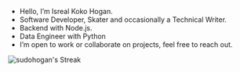 - Hello, I’m Isreal Koko Hogan.
- Software Developer, Skater and occasionally a Technical Writer.
- Backend with Node.js. 
- Data Engineer with Python
- I’m open to work or collaborate on projects, feel free to reach out.

![sudohogan's Streak](https://github-readme-streak-stats.herokuapp.com/?user=sudohogan&theme=dracula&hide_border=true)<br>
